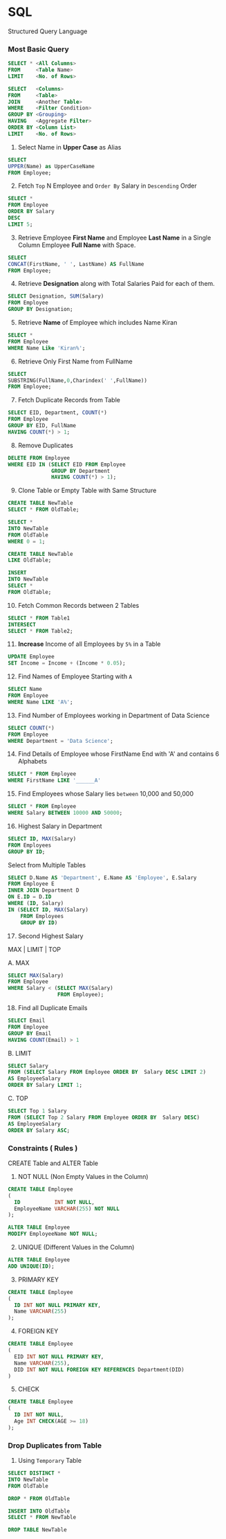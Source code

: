 # SQL
Structured Query Language

### Most Basic Query

```SQL
SELECT * <All Columns>
FROM     <Table Name>
LIMIT    <No. of Rows>
```

```SQL
SELECT   <Columns>
FROM     <Table>
JOIN     <Another Table>
WHERE    <Filter Condition>
GROUP BY <Grouping>
HAVING   <Aggregate Filter>
ORDER BY <Column List>
LIMIT    <No. of Rows>
```


1. Select Name in **Upper Case** as Alias
```SQL
SELECT
UPPER(Name) as UpperCaseName
FROM Employee;
```

2. Fetch `Top` N Employee and `Order By` Salary in `Descending` Order
```SQL
SELECT * 
FROM Employee
ORDER BY Salary
DESC
LIMIT 5;
```

3. Retrieve Employee **First Name** and Employee **Last Name** in a Single Column Employee **Full Name** with Space.
```SQL
SELECT 
CONCAT(FirstName, ' ', LastName) AS FullName
FROM Employee;
```

4. Retrieve **Designation** along with Total Salaries Paid for each of them.
```SQL
SELECT Designation, SUM(Salary)
FROM Employee
GROUP BY Designation;
```

5. Retrieve **Name** of Employee which includes Name Kiran
```SQL
SELECT * 
FROM Employee
WHERE Name Like 'Kiran%';
```

6. Retrieve Only First Name from FullName
```SQL
SELECT 
SUBSTRING(FullName,0,Charindex(' ',FullName))
FROM Employee;
```

7. Fetch Duplicate Records from Table
```SQL
SELECT EID, Department, COUNT(*)
FROM Employee
GROUP BY EID, FullName
HAVING COUNT(*) > 1;
```

8. Remove Duplicates
```SQL
DELETE FROM Employee
WHERE EID IN (SELECT EID FROM Employee
              GROUP BY Department
              HAVING COUNT(*) > 1);
```

9. Clone Table or Empty Table with Same Structure
```SQL
CREATE TABLE NewTable 
SELECT * FROM OldTable;

SELECT * 
INTO NewTable 
FROM OldTable
WHERE 0 = 1;

CREATE TABLE NewTable
LIKE OldTable;

INSERT 
INTO NewTable
SELECT * 
FROM OldTable;
```

10. Fetch Common Records between 2 Tables
```SQL
SELECT * FROM Table1
INTERSECT
SELECT * FROM Table2;
```

11. **Increase** Income of all Employees by `5%` in a Table
```SQL
UPDATE Employee
SET Income = Income + (Income * 0.05);
```

12. Find Names of Employee Starting with `A`
```SQL
SELECT Name 
FROM Employee
WHERE Name LIKE 'A%';
```

13. Find Number of Employees working in Department of Data Science
```SQL
SELECT COUNT(*) 
FROM Employee
WHERE Department = 'Data Science';
```

14. Find Details of Employee whose FirstName End with 'A' and contains 6 Alphabets
```SQL
SELECT * FROM Employee
WHERE FirstName LIKE '______A'
```

15. Find Employees whose Salary lies `between` 10,000 and 50,000
```SQL
SELECT * FROM Employee
WHERE Salary BETWEEN 10000 AND 50000;
```

16. Highest Salary in Department
```SQL
SELECT ID, MAX(Salary) 
FROM Employees
GROUP BY ID;
```

Select from Multiple Tables
```SQL
SELECT D.Name AS 'Department', E.Name AS 'Employee', E.Salary
FROM Employee E
INNER JOIN Department D
ON E.ID = D.ID
WHERE (ID, Salary)
IN (SELECT ID, MAX(Salary) 
    FROM Employees 
    GROUP BY ID)
```

17. Second Highest Salary

MAX | LIMIT | TOP

A. MAX 
```SQL
SELECT MAX(Salary) 
FROM Employee
WHERE Salary < (SELECT MAX(Salary) 
                FROM Employee);                               
```

18. Find all Duplicate Emails
```SQL
SELECT Email
FROM Employee
GROUP BY Email
HAVING COUNT(Email) > 1
```

B. LIMIT
```SQL
SELECT Salary
FROM (SELECT Salary FROM Employee ORDER BY  Salary DESC LIMIT 2)
AS EmployeeSalary 
ORDER BY Salary LIMIT 1;
```

C. TOP
```SQL
SELECT Top 1 Salary
FROM (SELECT Top 2 Salary FROM Employee ORDER BY  Salary DESC)
AS EmployeeSalary 
ORDER BY Salary ASC;
```

### Constraints ( Rules )

CREATE Table and ALTER Table

1. NOT NULL (Non Empty Values in the Column)
```SQL
CREATE TABLE Employee
(
  ID           INT NOT NULL,
  EmployeeName VARCHAR(255) NOT NULL
);

ALTER TABLE Employee
MODIFY EmployeeName NOT NULL;
```

2. UNIQUE (Different Values in the Column)
```SQL
ALTER TABLE Employee
ADD UNIQUE(ID);
```

3. PRIMARY KEY
```SQL
CREATE TABLE Employee
(
  ID INT NOT NULL PRIMARY KEY,
  Name VARCHAR(255)
);
```

4. FOREIGN KEY
```SQL
CREATE TABLE Employee
(
  EID INT NOT NULL PRIMARY KEY,
  Name VARCHAR(255),
  DID INT NOT NULL FOREIGN KEY REFERENCES Department(DID)
)
```

5. CHECK
```SQL
CREATE TABLE Employee
(
  ID INT NOT NULL,
  Age INT CHECK(AGE >= 18)
);
```

### Drop Duplicates from Table

1. Using `Temporary` Table

```SQL
SELECT DISTINCT * 
INTO NewTable
FROM OldTable
```

```SQL
DROP * FROM OldTable
```

```SQL
INSERT INTO OldTable
SELECT * FROM NewTable
```

```SQL
DROP TABLE NewTable
```
